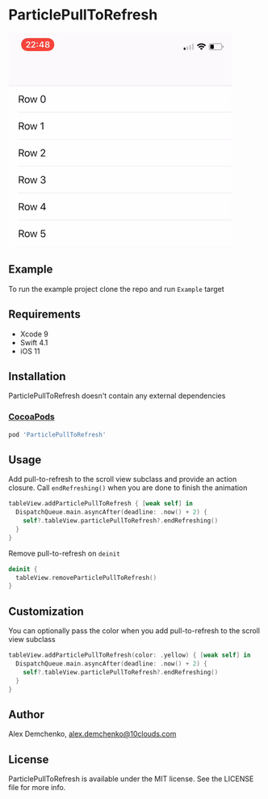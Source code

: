 # ParticlePullToRefresh

![Example](https://raw.githubusercontent.com/10clouds/ParticlePullToRefresh-iOS/master/example.gif)

## Example

To run the example project clone the repo and run `Example` target

## Requirements

- Xcode 9
- Swift 4.1
- iOS 11

## Installation

ParticlePullToRefresh doesn't contain any external dependencies

### [CocoaPods](https://cocoapods.org)

```ruby
pod 'ParticlePullToRefresh'
```

## Usage

Add pull-to-refresh to the scroll view subclass and provide an action closure. Call `endRefreshing()` when you are done to finish the animation

```swift
tableView.addParticlePullToRefresh { [weak self] in
  DispatchQueue.main.asyncAfter(deadline: .now() + 2) {
    self?.tableView.particlePullToRefresh?.endRefreshing()
  }
}
```

Remove pull-to-refresh on `deinit`

```swift
deinit {
  tableView.removeParticlePullToRefresh()
}
```

## Customization

You can optionally pass the color when you add pull-to-refresh to the scroll view subclass

```swift
tableView.addParticlePullToRefresh(color: .yellow) { [weak self] in
  DispatchQueue.main.asyncAfter(deadline: .now() + 2) {
    self?.tableView.particlePullToRefresh?.endRefreshing()
  }
}
```

## Author

Alex Demchenko, alex.demchenko@10clouds.com

## License

ParticlePullToRefresh is available under the MIT license. See the LICENSE file for more info.
